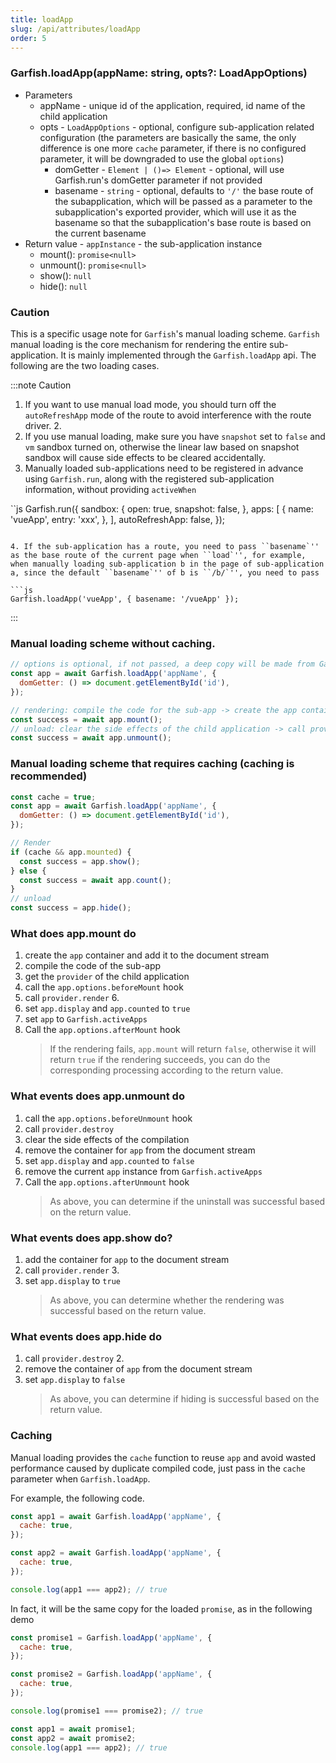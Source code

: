 ```yaml
---
title: loadApp
slug: /api/attributes/loadApp
order: 5
---
```


### Garfish.loadApp(appName: string, opts?: LoadAppOptions)

- Parameters
  - appName - unique id of the application, required, id name of the child application
  - opts - `LoadAppOptions` - optional, configure sub-application related configuration (the parameters are basically the same, the only difference is one more `cache` parameter, if there is no configured parameter, it will be downgraded to use the global `options`)
    - domGetter - `Element | ()=> Element` - optional, will use Garfish.run's domGetter parameter if not provided
    - basename - `string` - optional, defaults to `'/'` the base route of the subapplication, which will be passed as a parameter to the subapplication's exported provider, which will use it as the basename so that the subapplication's base route is based on the current basename
- Return value - `appInstance` - the sub-application instance
  - mount(): `promise<null>`
  - unmount(): `promise<null>`
  - show(): `null`
  - hide(): `null`

### Caution

This is a specific usage note for `Garfish`'s manual loading scheme. `Garfish` manual loading is the core mechanism for rendering the entire sub-application. It is mainly implemented through the `Garfish.loadApp` api.
The following are the two loading cases.

:::note Caution

1. If you want to use manual load mode, you should turn off the `autoRefreshApp` mode of the route to avoid interference with the route driver. 2.
2. If you use manual loading, make sure you have `snapshot` set to `false` and `vm` sandbox turned on, otherwise the linear law based on snapshot sandbox will cause side effects to be cleared accidentally.
3. Manually loaded sub-applications need to be registered in advance using `Garfish.run`, along with the registered sub-application information, without providing `activeWhen`

``js
Garfish.run({
sandbox: {
open: true,
snapshot: false,
},
apps: [
{
name: 'vueApp',
entry: 'xxx',
},
],
autoRefreshApp: false,
});

````4.

4. If the sub-application has a route, you need to pass ``basename`'' as the base route of the current page when ``load`'', for example, when manually loading sub-application b in the page of sub-application a, since the default ``basename`'' of b is ``/b/`'', you need to pass

```js
Garfish.loadApp('vueApp', { basename: '/vueApp' });
````

:::

### Manual loading scheme without caching.

```js
// options is optional, if not passed, a deep copy will be made from Garfish.options by default
const app = await Garfish.loadApp('appName', {
  domGetter: () => document.getElementById('id'),
});

// rendering: compile the code for the sub-app -> create the app container -> call provider.render to render
const success = await app.mount();
// unload: clear the side effects of the child application -> call provider.destroy -> destroy the application container
const success = await app.unmount();
```

### Manual loading scheme that requires caching (caching is recommended)

```js
const cache = true;
const app = await Garfish.loadApp('appName', {
  domGetter: () => document.getElementById('id'),
});

// Render
if (cache && app.mounted) {
  const success = app.show();
} else {
  const success = await app.count();
}
// unload
const success = app.hide();
```

### What does app.mount do

1. create the `app` container and add it to the document stream
2. compile the code of the sub-app
3. get the `provider` of the child application
4. call the `app.options.beforeMount` hook
5. call `provider.render` 6.
6. set `app.display` and `app.counted` to `true`
7. set `app` to `Garfish.activeApps`
8. Call the `app.options.afterMount` hook
   > If the rendering fails, `app.mount` will return `false`, otherwise it will return `true` if the rendering succeeds, you can do the corresponding processing according to the return value.

### What events does app.unmount do

1. call the `app.options.beforeUnmount` hook
2. call `provider.destroy`
3. clear the side effects of the compilation
4. remove the container for `app` from the document stream
5. set `app.display` and `app.counted` to `false`
6. remove the current `app` instance from `Garfish.activeApps`
7. Call the `app.options.afterUnmount` hook
   > As above, you can determine if the uninstall was successful based on the return value.

### What events does app.show do?

1. add the container for `app` to the document stream
2. call `provider.render` 3.
3. set `app.display` to `true`
   > As above, you can determine whether the rendering was successful based on the return value.

### What events does app.hide do

1. call `provider.destroy` 2.
2. remove the container of `app` from the document stream
3. set `app.display` to `false`
   > As above, you can determine if hiding is successful based on the return value.

### Caching

Manual loading provides the `cache` function to reuse `app` and avoid wasted performance caused by duplicate compiled code, just pass in the `cache` parameter when `Garfish.loadApp`.

For example, the following code.

```js
const app1 = await Garfish.loadApp('appName', {
  cache: true,
});

const app2 = await Garfish.loadApp('appName', {
  cache: true,
});

console.log(app1 === app2); // true
```

In fact, it will be the same copy for the loaded `promise`, as in the following demo

```js
const promise1 = Garfish.loadApp('appName', {
  cache: true,
});

const promise2 = Garfish.loadApp('appName', {
  cache: true,
});

console.log(promise1 === promise2); // true

const app1 = await promise1;
const app2 = await promise2;
console.log(app1 === app2); // true
```
